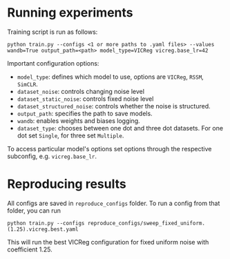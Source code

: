 # Running experiments
Training script is run as follows:

```python train.py --configs <1 or more paths to .yaml files> --values wandb=True output_path=<path> model_type=VICReg vicreg.base_lr=42```

Important configuration options:
- `model_type`: defines which model to use, options are `VICReg`, `RSSM`, `SimCLR`.
- `dataset_noise`: controls changing noise level
- `dataset_static_noise`: controls fixed noise level
- `dataset_structured_noise`: controls whether the noise is structured.
- `output_path`: specifies the path to save models.
- `wandb`: enables weights and biases logging.
- `dataset_type`: chooses between one dot and three dot datasets. For one dot set `Single`, for three set `Multiple`.

To access particular model's options set options through the respective subconfig, e.g. `vicreg.base_lr`.

# Reproducing results
All configs are saved in `reproduce_configs` folder. To run a config from that folder, you can run

```python train.py --configs reproduce_configs/sweep_fixed_uniform.(1.25).vicreg.best.yaml```

This will run the best VICReg configuration for fixed uniform noise with coefficient 1.25.
